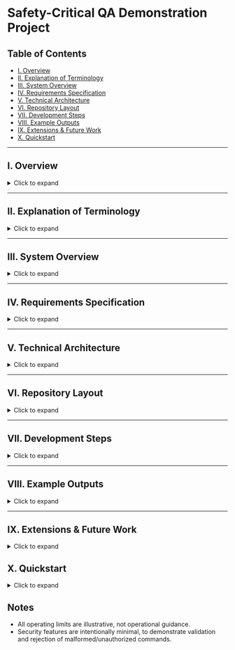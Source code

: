 # Safety-Critical QA Demonstration Project

## Table of Contents
- [I. Overview](#i-overview)
- [II. Explanation of Terminology](#ii-explanation-of-terminology)
- [III. System Overview](#iii-system-overview)
- [IV. Requirements Specification](#iv-requirements-specification)
- [V. Technical Architecture](#v-technical-architecture)
- [VI. Repository Layout](#vi-repository-layout)
- [VII. Development Steps](#vii-development-steps)
- [VIII. Example Outputs](#viii-example-outputs)
- [IX. Extensions & Future Work](#ix-extensions--future-work)
- [X. Quickstart](#x-quickstart)

---

## I. Overview
<details>
<summary>Click to expand</summary>

This project demonstrates how safety-critical software can be tested and verified in ways inspired by highly-regulated industries such as nuclear power, aerospace, and medicine.  

At its core, the system simulates a reactor coolant pump controller – software that decides whether to keep the pump running or to shut it down to prevent dangerous conditions. The simulation is deliberately simplistic, with emphasis on:  

- Writing clear, testable requirements.  
- Implementing the controller in C#, as many industrial systems use compiled languages for reliability.  
- Developing automated tests in both C# (unit-level) and Python (system-level, fault injection, compliance checks).  
- Producing traceability and compliance reports using Python, showing which requirements were tested and whether they passed.  
- Adding a basic cybersecurity check to ensure malformed or unauthorized operator commands are rejected safely.  

The goal is to showcase systematic testing, automation, and compliance mindset to safety-critical domains.

</details>

---

## II. Explanation of Terminology
<details>
<summary>Click to expand</summary>

- **Safety-critical system:** Software where failure could cause injury, death, or major financial or environmental damage.  
- **System Under Test (SUT):** The software being evaluated – in this case, a pump controller.  
- **Requirements Specification:** A set of “the system shall…” statements that define intended behavior. Each has a unique ID.  
- **Traceability Matrix:** A table linking requirements → tests → test results. Ensures complete coverage.  
- **TRX / JUnit XML:** Standard output formats from C# test runners (TRX) and Python’s pytest (JUnit XML), used by CI/CD pipelines.  
- **Fault Injection:** Deliberately providing invalid or extreme inputs to verify the system fails safely.  
- **Checksum Validation:** A simple way of verifying that a command hasn’t been tampered with, representing a basic cybersecurity safeguard.  
- **Malicious/Malformed Input:** Input that is incorrectly formatted or deliberately crafted to break the system.  
- **Validation Report:** A summary of testing results, suitable for review by regulators or managers.  

</details>

---

## III. System Overview  
<details>
<summary>Click to expand</summary>

**System Under Test (SUT):** Reactor Coolant Pump Controller (C# library)  

**Inputs:**  
- Temperature sensor (°C)  
- Pressure sensor (bar)  
- Operator command (with UserId, Action, and Checksum)  

**Outputs:**  
- Pump state (ON / OFF)  
- Emergency shutdown flag (True / False)  
- Shutdown reason (string, e.g., “HighTemp”)  

**Controller Logic (simplified):**  
- If temperature is too close to saturation → pump OFF + emergency flag ON  
- If pressure < configured minimum clamp (e.g., 70 bar) → pump OFF + emergency flag ON  
- If temperature > configured maximum clamp (e.g., 335°C) → pump OFF + emergency flag ON  
- If operator issues shutdown → pump OFF immediately  
- If operator command malformed/unauthorized → ignore it  
- Otherwise → pump stays ON  

</details>

---

## IV. Requirements Specification  
<details>
<summary>Click to expand</summary>

Example requirements (with IDs for traceability):  

- **REQ-001:** The system shall shut off pump if coolant suction temperature ≥ Tsat(P) – ΔTsubcool, where ΔTsubcool is a configurable safety margin (default: 25°C).  
- **REQ-002:** The system shall shut off pump if coolant pressure drops below a configurable minimum clamp (default: 70 bar).  
- **REQ-003:** The system shall shut off pump if coolant temperature exceeds a configurable maximum clamp (default: 335°C).  
- **REQ-004:** The system shall shut off pump immediately if operator issues shutdown command.  
- **REQ-005:** The system shall keep pump on during normal operation.  
- **REQ-006:** The system shall activate an emergency shutdown flag under any shutdown condition.  
- **REQ-007:** The system shall reject malformed or unauthorized operator commands.  
- **REQ-008:** The system shall load configuration values at startup which are immutable at runtime.  
- **REQ-009:** The system shall contain a Tsat lookup accurate to ±2°C over the configured pressure range.  

</details>

---

## V. Technical Architecture  
<details>
<summary>Click to expand</summary>

**Languages and Tools:**  
- **C# / .NET:** Core pump controller + unit tests (NUnit).  
- **Python:**  
  - System-level tests (pytest).  
  - Fault injection and malformed input tests.  
  - Traceability + validation report generation.  
- **Interop:**  
  - C# CLI wrapper accepts JSON input, outputs JSON results.  
  - Python harness calls CLI via subprocess.  
- **CI/CD:** GitHub Actions for automated builds, tests, and artifact reporting.  

</details>

---

## VI. Repository Layout
<details>
<summary>Click to expand</summary>

```
/.github/
  workflows/
    ci.yml

/requirements/
  requirements.yaml

/src/csharp/PumpController/
  PumpController.csproj
  PumpController.cs

/src/csharp/PumpController.CLI/
  PumpController.CLI.csproj
  Program.cs # JSON in -> JSON out

/tests/csharp/PumpController.Tests/
  PumpController.Tests.csproj
  ControllerSpec.cs # NUnit, tagged with REQ IDs

/tests/python/
  test_functional.py
  test_boundaries.py
  test_fault_injection.py
  test_security.py

/tools/
  generate_traceability.py
  parse_junit.py

.editorconfig
.gitattributes
.gitignore
README.md
SafetyCriticalQA.sln
pytest.ini
```

</details>

---

## VII. Development Steps  
<details>
<summary>Click to expand</summary>

**Step 1: Define Requirements**  
- Store in `requirements.yaml`.  
- Each REQ ID maps to at least one test.  

**Step 2: Implement Pump Controller (C#)**  
- Class `PumpController` with `Evaluate(temperature, pressure, command)` method.  
- Includes simple checksum validation for operator commands.  
- Includes Tsat table with interpolation for subcooling trip logic.  

**Step 3: Build CLI Wrapper (C#)**  
- Reads JSON input, evaluates controller, prints JSON output.  
- Enables Python orchestration without complex bindings.  

**Step 4: Write Unit Tests (C# / NUnit)**  
- One or more tests per REQ.  
- Use `[Category("REQ-xxx")]` to tag each test.  
- Export results as `.trx`.  

**Step 5: Write System & Fault Tests (Python / pytest)**  
- Call C# CLI with valid/invalid inputs.  
- Cover normal ops, boundary conditions, and malformed commands.  
- Export results as JUnit XML.  

**Step 6: Generate Traceability Matrix (Python)**  
- Parse `requirements.yaml`.  
- Parse `.trx` and JUnit XML.  
- Produce:  
  - `traceability_matrix.log`  
  - `validation_report.log`  

**Step 7: Automate in CI/CD**  
- GitHub Actions runs `dotnet` + `pytest`.  
- Uploads artifacts (matrix, reports, raw test logs).  

</details>

---

## VIII. Example Outputs  
<details>
<summary>Click to expand</summary>

**Traceability Matrix -- Generated: yyyy-MM-dd HH-mm-ss**  

| Requirement | Source | Test Name                        | Result |
|-------------|--------|----------------------------------|--------|
| REQ-001     | C#     | ShutsDownAtLowSubcoolMargin      | PASS   |
| REQ-002     | C#     | ShutsDownBelowMinPressureClamp   | PASS   |
| REQ-003     | C#     | ShutsDownAboveMaxTempClamp       | PASS   |
| REQ-004     | C#     | OperatorShutdownImmediate        | PASS   |
| REQ-005     | Py     | test_normal_operation            | PASS   |
| REQ-006     | Py     | test_emergency_flag_consistency  | PASS   |
| REQ-007     | Py     | test_invalid_command_rejected    | PASS   |
| REQ-008     | C#     | ConfigImmutableAtRuntime         | PASS   |
| REQ-009     | C#     | TsatLookupAccuracy               | PASS   |

**Validation Report -- Generated: yyyy-MM-dd HH-mm-ss**

- **Requirements**: 9
- **Covered**: 9 (100%)
- **Passed**: 9 (100%
- **Failed**: 0
- **Skipped**: 0
- **Unknown**: 0

Per-Requirement Status
| Requirement | Overall | Tests |
| ----------- | ------- | ----- |
| REQ-001 | Passed | C#:ShutsDownAtLowSubcoolMargin - Passed |
| REQ-002 | Passed | C#: ShutsDownBelowMinPressureClamp - Passed<br/>Py:test_boundary_high_temp - Passed |
| REQ-003 | Passed | C#:ShutsDownAboveMaxTempClamp — Passed<br/>Py:test_boundary_low_pressure — Passed |
| REQ-004 | Passed | C#:OperatorShutdownImmediate_WhenAuthorizedAndValidChecksum — Passed<br/>Py:test_invalid_command_rejected — Passed |
| REQ-005 | Passed | C#:KeepsPumpOnInNormalOperation — Passed<br/>Py:test_emergency_flag_consistency — Passed |
| REQ-006 | Passed | C#:ShutsDownBelowMinPressureClamp — Passed<br/>C#:ShutsDownAboveMaxTempClamp — Passed<br/>C#:ShutsDownAtLowSubcoolMargin — Passed<br/>C#:OperatorShutdownImmediate_WhenAuthorizedAndValidChecksum — Passed<br/>Py:test_boundary_high_temp — Passed<br/>Py:test_boundary_low_pressure — Passed<br/>Py:test_normal_operation — Passed<br/>Py:test_invalid_command_rejected — Passed |
| REQ-007 | Passed | C#:InvalidCommand_IsIgnored — Passed<br/>Py:test_authorized_shutdown — Passed |
| REQ-008 | Passed | C#:ConfigProperties_AreInitOnly — Passed |
| REQ-009 | Passed | C#:ShutsDownAtLowSubcoolMargin — Passed<br/>C#:TsatLookupAccuracy_Within2C — Passed |

**Status**: All requirements verified. System is validated.

</details>

---

## IX. Extensions & Future Work  
<details>
<summary>Click to expand</summary>

- Expand to multiple pumps → test redundancy/failover.  
- Add timing constraints (performance tests).  
- Add fuzz testing (random string/byte injection).  
- Collect code coverage metrics from C#.  
- Expand cybersecurity REQ into session tokens, replay protection.  
- Add watchdog monitoring for missed sensor updates.  

</details>

## X. Quickstart
<details>
<summary>Click to expand</summary>

```bash
# Build
dotnet build SafetyCriticalQA.sln
# Run Python Tests (find in tests/python/junit_results.xml)
py -m -pytest -q --junitxml=tests/python/junit_results.xml
# Run C# Tests (find in tests/csharp/PumpController.Tests/TestResults)
dotnet test tests/csharp/PumpController.Tests --logger "trx;LogFileName=dotnet_tests.trx"
# Run Traceability Matrix & Validation Report (find in artifacts/)
python tools/generate_traceability.py
```

</details>

## Notes
- All operating limits are illustrative, not operational guidance.
- Security features are intentionally minimal, to demonstrate validation and rejection of malformed/unauthorized commands.
